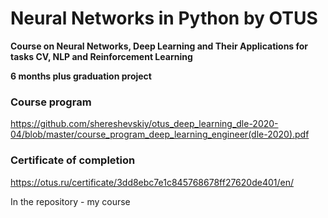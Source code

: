 # Neural Networks in Python by OTUS
__Course on Neural Networks, Deep Learning and Their Applications for tasks CV, NLP and Reinforcement Learning__

**6 months plus graduation project**

### Course program
https://github.com/shereshevskiy/otus_deep_learning_dle-2020-04/blob/master/course_program_deep_learning_engineer(dle-2020).pdf

### Certificate of completion
https://otus.ru/certificate/3dd8ebc7e1c845768678ff27620de401/en/

In the repository - my course
